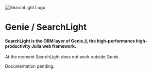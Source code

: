 ![SearchLight Logo](https://dl.dropboxusercontent.com/s/sy04ofyyi8es388/searchlight-logo.png)
# Genie / SearchLight
#### SearchLight is the ORM layer of Genie.jl, the high-performance high-productivity Julia web framework.

At the moment SearchLight does not work outside Genie.

Documentation pending.
